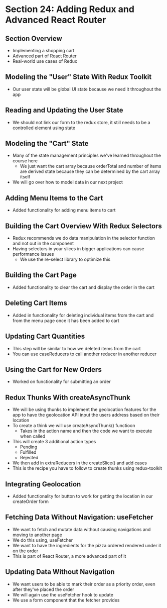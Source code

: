 # Section 24: Adding Redux and Advanced React Router

## Section Overview
- Implementing a shopping cart 
- Advanced part of React Router 
- Real-world use cases of Redux 

## Modeling the "User" State With Redux Toolkit
- Our user state will be global UI state because we need it throughout the app 

## Reading and Updating the User State 
- We should not link our form to the redux store, it still needs to be a controlled element using state 

## Modeling the "Cart" State
- Many of the state management principles we've learned throughout the course here 
  - We just want the cart array because orderTotal and number of items are derived state because they can be determined by the cart array itself 
- We will go over how to model data in our next project  

## Adding Menu Items to the Cart
- Added functionality for adding menu items to cart 

## Building the Cart Overview With Redux Selectors
- Redux recommends we do data manipulation in the selector function and not out in the component 
- Having selectors in your slices in bigger applications can cause performance issues 
  - We use the re-select library to optimize this 

## Building the Cart Page
- Added functionality to clear the cart and display the order in the cart 

## Deleting Cart Items
- Added in functionality for deleting individual items from the cart and from the menu page once it has been added to cart 

## Updating Cart Quantities
- This step will be similar to how we deleted items from the cart 
- You can use caseReducers to call another reducer in another reducer

## Using the Cart for New Orders
- Worked on functionality for submitting an order

## Redux Thunks With createAsyncThunk
- We will be using thunks to implement the geolocation features for the app to have the geolocation API input the users address based on their location 
- To create a think we will use createAsyncThunk() functioon 
  - Takes in the action name and then the code we want to execute when called 
- This will create 3 additional action types 
  - Pending 
  - Fulfilled 
  - Rejected
- We then add in extraReducers in the createSlice() and add cases 
- This is the recipe you have to follow to create thunks using redux-toolkit

## Integrating Geolocation
- Added functionality for button to work for getting the location in our createOrder form 

## Fetching Data Without Navigation: useFetcher
- We want to fetch and mutate data without causing navigations and moving to another page 
- We do this using, useFetcher 
- We want to have the ingredients for the pizza ordered rendered under it on the order 
- This is part of React Router, a more advanced part of it 

## Updating Data Without Navigation
- We want users to be able to mark their order as a priority order, even after they've placed the order 
- We will again use the useFetcher hook to update 
- We use a form component that the fetcher provides 